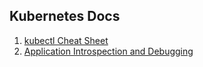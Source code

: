 ## Kubernetes Docs  
1. [kubectl Cheat Sheet](https://kubernetes.io/docs/reference/kubectl/cheatsheet/)  
1. [Application Introspection and Debugging](https://kubernetes.io/docs/tasks/debug-application-cluster/)
